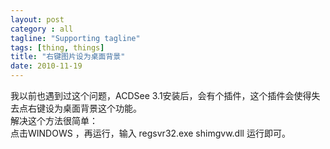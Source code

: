 ```yaml
---
layout: post
category : all
tagline: "Supporting tagline"
tags: [thing, things]
title: "右键图片设为桌面背景"
date: 2010-11-19
---
```

我以前也遇到过这个问题，ACDSee 3.1安装后，会有个插件，这个插件会使得失去点右键设为桌面背景这个功能。  
解决这个方法很简单：  
点击WINDOWS ，再运行，输入 regsvr32.exe shimgvw.dll  运行即可。   
